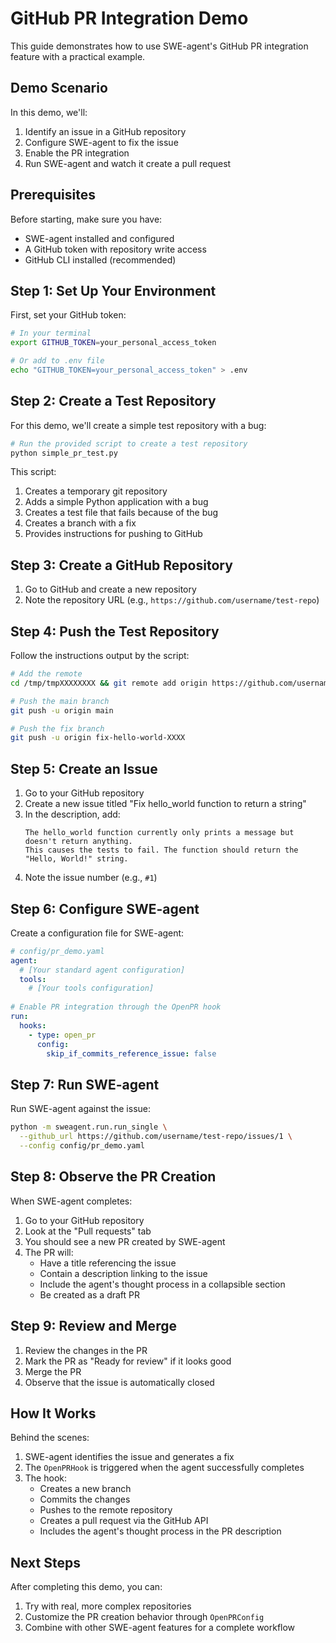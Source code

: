 # GitHub PR Integration Demo

This guide demonstrates how to use SWE-agent's GitHub PR integration feature with a practical example.

## Demo Scenario

In this demo, we'll:
1. Identify an issue in a GitHub repository
2. Configure SWE-agent to fix the issue
3. Enable the PR integration
4. Run SWE-agent and watch it create a pull request

## Prerequisites

Before starting, make sure you have:
- SWE-agent installed and configured
- A GitHub token with repository write access
- GitHub CLI installed (recommended)

## Step 1: Set Up Your Environment

First, set your GitHub token:

```bash
# In your terminal
export GITHUB_TOKEN=your_personal_access_token

# Or add to .env file
echo "GITHUB_TOKEN=your_personal_access_token" > .env
```

## Step 2: Create a Test Repository

For this demo, we'll create a simple test repository with a bug:

```bash
# Run the provided script to create a test repository
python simple_pr_test.py
```

This script:
1. Creates a temporary git repository
2. Adds a simple Python application with a bug
3. Creates a test file that fails because of the bug
4. Creates a branch with a fix
5. Provides instructions for pushing to GitHub

## Step 3: Create a GitHub Repository

1. Go to GitHub and create a new repository
2. Note the repository URL (e.g., `https://github.com/username/test-repo`)

## Step 4: Push the Test Repository

Follow the instructions output by the script:

```bash
# Add the remote
cd /tmp/tmpXXXXXXXX && git remote add origin https://github.com/username/test-repo.git

# Push the main branch
git push -u origin main

# Push the fix branch
git push -u origin fix-hello-world-XXXX
```

## Step 5: Create an Issue

1. Go to your GitHub repository
2. Create a new issue titled "Fix hello_world function to return a string"
3. In the description, add:
   ```
   The hello_world function currently only prints a message but doesn't return anything.
   This causes the tests to fail. The function should return the "Hello, World!" string.
   ```
4. Note the issue number (e.g., `#1`)

## Step 6: Configure SWE-agent

Create a configuration file for SWE-agent:

```yaml
# config/pr_demo.yaml
agent:
  # [Your standard agent configuration]
  tools:
    # [Your tools configuration]
    
# Enable PR integration through the OpenPR hook
run:
  hooks:
    - type: open_pr
      config:
        skip_if_commits_reference_issue: false
```

## Step 7: Run SWE-agent

Run SWE-agent against the issue:

```bash
python -m sweagent.run.run_single \
  --github_url https://github.com/username/test-repo/issues/1 \
  --config config/pr_demo.yaml
```

## Step 8: Observe the PR Creation

When SWE-agent completes:

1. Go to your GitHub repository
2. Look at the "Pull requests" tab
3. You should see a new PR created by SWE-agent
4. The PR will:
   - Have a title referencing the issue
   - Contain a description linking to the issue
   - Include the agent's thought process in a collapsible section
   - Be created as a draft PR

## Step 9: Review and Merge

1. Review the changes in the PR
2. Mark the PR as "Ready for review" if it looks good
3. Merge the PR
4. Observe that the issue is automatically closed

## How It Works

Behind the scenes:

1. SWE-agent identifies the issue and generates a fix
2. The `OpenPRHook` is triggered when the agent successfully completes
3. The hook:
   - Creates a new branch
   - Commits the changes
   - Pushes to the remote repository
   - Creates a pull request via the GitHub API
   - Includes the agent's thought process in the PR description

## Next Steps

After completing this demo, you can:

1. Try with real, more complex repositories
2. Customize the PR creation behavior through `OpenPRConfig`
3. Combine with other SWE-agent features for a complete workflow